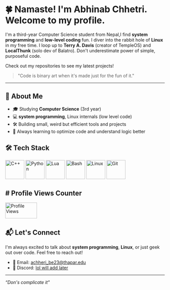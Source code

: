 # 🍀 Namaste! I'm Abhinab Chhetri. Welcome to my profile.

I'm a third-year Computer Science student from Nepal,I find **system programming** and **low-level coding** fun. I diver into the rabbit hole of **Linux** in my free time. I loop up to **Terry A. Davis** (creator of TempleOS) and **LocalThunk** (solo dev of Balatro). Don't underestimate power of simple, purposeful code.

Check out my repositories to see my latest projects!

> "Code is binary art when it's made just for the fun of it."  
---

## 🚀 About Me
- 🎓 Studying **Computer Science** (3rd year)
- 💻 **system programming**, Linux internals (low level code)
- 🛠️ Building small, weird but efficient tools and projects 
- 🌱 Always learning to optimize code and understand logic better


## 🛠️ Tech Stack
<img src="https://cdn.jsdelivr.net/gh/devicons/devicon/icons/cplusplus/cplusplus-original.svg" alt="C++" height="60"/> <img src="https://cdn.jsdelivr.net/gh/devicons/devicon/icons/python/python-original.svg" alt="Python" height="60"/> <img src="https://cdn.jsdelivr.net/gh/devicons/devicon/icons/lua/lua-original.svg" alt="Lua" height="60"/> <img src="https://www.vectorlogo.zone/logos/gnu_bash/gnu_bash-icon.svg" alt="Bash" height="60"/>
<img src="https://cdn.jsdelivr.net/gh/devicons/devicon/icons/linux/linux-original.svg" alt="Linux" height="60"/> <img src="https://cdn.jsdelivr.net/gh/devicons/devicon/icons/git/git-original.svg" alt="Git" height="60"/>


## # Profile Views Counter
<img src="https://komarev.com/ghpvc/?username=ABHINAB-CHHETRI&style=flat&color=brightgreen&label=Views" alt="Profile Views" width="100" height="50" />

## 📬 Let's Connect
I'm always excited to talk about **system programming**, **Linux**, or just geek out over code. Feel free to reach out!

- 📧 Email: [achheri_be23@thapar.edu](mailto:achheri_be23@thapar.edu)
- 💬 Discord: [lol will add later](#)

---
*“Don's complicate it"*

